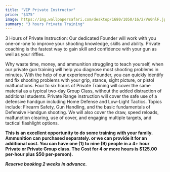 ```yaml
---
title: "VIP Private Instructor"
price: "$375"
image: https://img.wallpapersafari.com/desktop/1680/1050/16/2/Vu0nlF.jpg
summary: "3 hours Private Training"
---
```

3 Hours of Private Instruction: Our dedicated Founder will work with you one-on-one to improve your shooting knowledge, skills and ability.  Private coaching is the fastest way to gain skill and confidence with your gun as well as your riffles.

Why waste time, money, and ammunition struggling to teach yourself, when our private gun training will help you diagnose most shooting problems in minutes. With the help of our experienced Founder, you can quickly identify and fix shooting problems with your grip, stance, sight picture, or pistol malfunctions.
Four to six hours of Private Training will cover the same material as a typical two-day Group Class, without the added distraction of additional students. Private Range instruction will cover the safe use of a defensive handgun including Home Defense and Low-Light Tactics. Topics include: Firearm Safety, Gun Handling, and the basic fundamentals of Defensive Handgun shooting. We will also cover the draw, speed reloads, malfunction clearing, use of cover, and engaging multiple targets, and tactical flashlight options.

**This is an excellent opportunity to do some training with your family. Ammunition can purchased separately. or we can provide it for an additional cost. You can have one (1) to nine (9) people in a 4+ hour Private or Private Group class. The Cost for 4 or more hours is $125.00 per-hour plus $50 per-person).**

***Reserve booking 2 weeks in advance.***

<!--stackedit_data:
eyJoaXN0b3J5IjpbLTE3NTg5MjM5NjldfQ==
-->